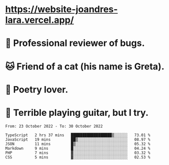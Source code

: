 # https://website-joandres-lara.vercel.app/
# 🐛 Professional reviewer of bugs.
# 🐱 Friend of a cat (his name is Greta).
# 📜 Poetry lover.
# 🎸 Terrible playing guitar, but I try.

<!--START_SECTION:waka-->

```text
From: 23 October 2022 - To: 30 October 2022

TypeScript   2 hrs 37 mins   ██████████████████▒░░░░░░   73.01 %
JavaScript   19 mins         ██▒░░░░░░░░░░░░░░░░░░░░░░   08.97 %
JSON         11 mins         █▒░░░░░░░░░░░░░░░░░░░░░░░   05.32 %
Markdown     9 mins          █░░░░░░░░░░░░░░░░░░░░░░░░   04.24 %
PHP          7 mins          ▓░░░░░░░░░░░░░░░░░░░░░░░░   03.32 %
CSS          5 mins          ▓░░░░░░░░░░░░░░░░░░░░░░░░   02.53 %
```

<!--END_SECTION:waka-->
